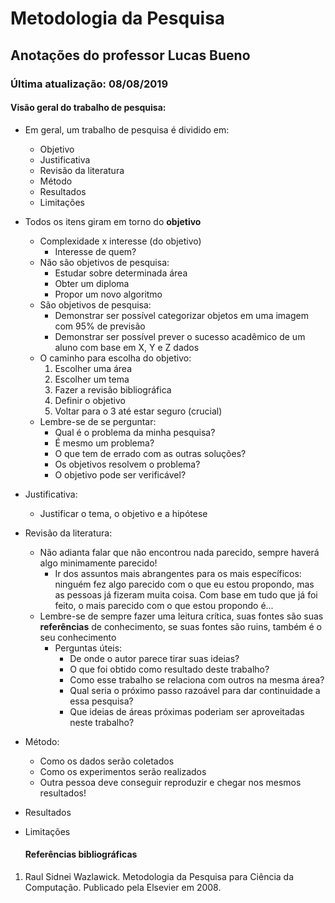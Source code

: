 # Metodologia da Pesquisa

## Anotações do professor Lucas Bueno

### Última atualização: 08/08/2019

#### Visão geral do trabalho de pesquisa:

- Em geral, um trabalho de pesquisa é dividido em:

    - Objetivo
    - Justificativa
    - Revisão da literatura
    - Método
    - Resultados
    - Limitações

- Todos os itens giram em torno do **objetivo**

    - Complexidade x interesse (do objetivo)
        - Interesse de quem?
    - Não são objetivos de pesquisa:
        - Estudar sobre determinada área
        - Obter um diploma
        - Propor um novo algoritmo
    - São objetivos de pesquisa:
        - Demonstrar ser possível categorizar objetos em uma imagem com 95% de previsão
        - Demonstrar ser possível prever o sucesso acadêmico de um aluno com base em X, Y e Z dados
    - O caminho para escolha do objetivo:
        1. Escolher uma área
        2. Escolher um tema
        3. Fazer a revisão bibliográfica
        4. Definir o objetivo
        5. Voltar para o 3 até estar seguro (crucial)
    - Lembre-se de se perguntar:
        - Qual é o problema da minha pesquisa?
        - É mesmo um problema?
        - O que tem de errado com as outras soluções?
        - Os objetivos resolvem o problema?
        - O objetivo pode ser verificável?

- Justificativa:

    - Justificar o tema, o objetivo e a hipótese

- Revisão da literatura:

    - Não adianta falar que não encontrou nada parecido, sempre haverá algo minimamente parecido!
        - Ir dos assuntos mais abrangentes para os mais específicos: ninguém fez algo parecido com o que eu estou propondo, mas as pessoas já fizeram muita coisa. Com base em tudo que já foi feito, o mais parecido com o que estou propondo é...
    - Lembre-se de sempre fazer uma leitura crítica, suas fontes são suas **referências** de conhecimento, se suas fontes são ruins, também é o seu conhecimento
        - Perguntas úteis:
            - De onde o autor parece tirar suas ideias?
            - O que foi obtido como resultado deste trabalho?
            - Como esse trabalho se relaciona com outros na mesma área?
            - Qual seria o próximo passo razoável para dar continuidade a essa pesquisa?
            - Que ideias de áreas próximas poderiam ser aproveitadas neste trabalho?

- Método:

    - Como os dados serão coletados
    - Como os experimentos serão realizados
    - Outra pessoa deve conseguir reproduzir e chegar nos mesmos resultados!

- Resultados

- Limitações

    

    #### Referências bibliográficas

1. Raul Sidnei Wazlawick. Metodologia da Pesquisa para Ciência da Computação. Publicado pela Elsevier em 2008.